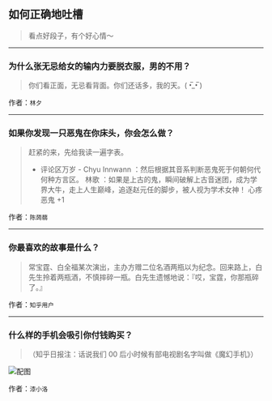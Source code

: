 ## 如何正确地吐槽

> 看点好段子，有个好心情～


 
---

### 为什么张无忌给女的输内力要脱衣服，男的不用？

> 你们看正面，无忌看背面。你们还话多，我的天。( •̅_•̅ )


作者：`林夕`

---

### 如果你发现一只恶鬼在你床头，你会怎么做？

> 赶紧的来，先给我读一遍字表。
> - 评论区万岁 -
> Chyu Innwann ：然后根据其音系判断恶鬼死于何朝何代何种方言区。
> 林歌 ：如果是上古的鬼，瞬间破解上古音迷团，成为学界大牛，走上人生巅峰，追逐赵元任的脚步，被人视为学术女神！
> 心疼恶鬼 +1


作者：`陈蒟蒻`

---

### 你最喜欢的故事是什么？

> 常宝霆、白全福某次演出，主办方赠二位名酒两瓶以为纪念。回来路上，白先生拎着两瓶酒，不慎摔碎一瓶。白先生遗憾地说：『哎，宝霆，你那瓶碎了。』


作者：`知乎用户`

---

### 什么样的手机会吸引你付钱购买？

> （知乎日报注：话说我们 00 后小时候有部电视剧名字叫做《魔幻手机》）



![配图](http://pic2.zhimg.com/70/d9da22ee58b97aa685d86ee8a0cb9049_b.jpg)


作者：`漆小洛`